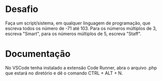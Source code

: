 # Desafio

Faça um script/sistema, em qualquer linguagem de programação, que escreva todos os número de -71 até 103. Para os números múltiplos de 3, escreva "Smart", para os números múltiplos de 5, escreva "Staff".

# Documentação

No VSCode tenha instalado a extensão Code Runner, abra o arquivo .php que estará no diretório e dê o comando CTRL + ALT + N.
